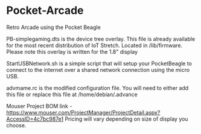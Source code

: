 # Pocket-Arcade
Retro Arcade using the Pocket Beagle


PB-simplegaming.dts is the device tree overlay. This file is already available for the most recent distribution of IoT Stretch. Located in /lib/firmware. Please note this overlay is written for the 1.8" display

StartUSBNetwork.sh is a simple script that will setup your PocketBeagle to connect to the internet over a shared network connection using the micro USB.

advmame.rc is the modified configuration file. You will need to either add this file or replace this file at /home/debian/.advance



Mouser Project BOM link - https://www.mouser.com/ProjectManager/ProjectDetail.aspx?AccessID=4c7bc987e1
Pricing will vary depending on size of display you choose. 
